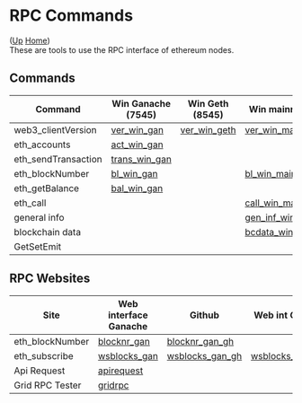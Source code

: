 # RPC Commands

([Up](..) [Home](..\..))<br>
These are tools to use the RPC interface of ethereum nodes.

## Commands

| Command                    | Win Ganache (7545)  | Win Geth (8545)  | Win mainnet    | Win several networks | Linux mainnet    
| ----                       | ------------        |-----------       | ----------     | ----                 | ----             
| web3_clientVersion         | [ver_win_gan]       | [ver_win_geth]   | [ver_win_main] | [ver_win_sev]        | [ver_linux_main]
| eth_accounts               | [act_win_gan]       |                  |                | 
| eth_sendTransaction        | [trans_win_gan]     |                  |                |
| eth_blockNumber            | [bl_win_gan]        |                  | [bl_win_main]  | [bl_win_sev]         |                  
| eth_getBalance             | [bal_win_gan]       |                  |                | [bal_win_sev]        | [bal_linux_main]
| eth_call                   |                     |                  | [call_win_main]     
| general info               |                     |                  | [gen_inf_win]
| blockchain data            |                     |                  | [bcdata_win_inf]
| GetSetEmit                 |                     |                  |                | [getsetemit_win]


## RPC Websites

| Site              | Web interface Ganache | Github            | Web int Geth    | Github                | Web int Mainnet | Github
| --------------    | -----                 | ------            | ----            | ------                | ----            | ------
| eth_blockNumber   | [blocknr_gan]         | [blocknr_gan_gh]  |                 |                       | [blocknr]       | [blocknr_gh]
| eth_subscribe     | [wsblocks_gan]        | [wsblocks_gan_gh] | [wsblocks_geth] | [wsblocks_geth_gh]       
| Api Request       | [apirequest]
| Grid RPC Tester   | [gridrpc]

[apirequest]:   https://www.apirequest.io
[gridrpc]:      https://web3examples.com/grid-rpc-app/build
  



[ver_win_gan]:       https://github.com/web3examples/ethereum/blob/master/rpc/web3_clientVersion_ganache.cmd
[ver_win_geth]:      https://github.com/web3examples/ethereum/blob/master/rpc/web3_clientVersion_geth.cmd
[ver_win_main]:      https://github.com/web3examples/ethereum/blob/master/rpc/web3_clientVersion_mainnet.cmd 
[ver_win_sev]:       https://github.com/web3examples/ethereum/blob/master/rpc/web3_clientVersion_several_networks.cmd
[ver_linux_main]:    https://github.com/web3examples/ethereum/blob/master/rpc/web3_clientVersion_mainnet

[act_win_gan]:        https://github.com/web3examples/ethereum/blob/master/rpc/eth_accounts_ganache.cmd

[trans_win_gan]:     https://github.com/web3examples/ethereum/blob/master/rpc/eth_sendTransaction_ganache.cmd

[bl_win_gan]:       https://github.com/web3examples/ethereum/blob/master/rpc/eth_blockNumber_ganache.cmd
[bl_win_main]:       https://github.com/web3examples/ethereum/blob/master/rpc/eth_blockNumber_mainnet.cmd
[bl_win_sev]:       https://github.com/web3examples/ethereum/blob/master/rpc/eth_blockNumber_several_networks.cmd




[bal_win_gan]:      https://github.com/web3examples/ethereum/blob/master/rpc/eth_getBalance_ganache.cmd
[bal_linux_main]:    https://github.com/web3examples/ethereum/blob/master/rpc/eth_getBalance_mainnet
[bal_win_sev]:      https://github.com/web3examples/ethereum/blob/master/rpc/eth_getBalance_several_networks.cmd

[call_win_main]:     https://github.com/web3examples/ethereum/blob/master/rpc/eth_call_mainnet.cmd



[gen_inf_win]:      https://github.com/web3examples/ethereum/blob/master/rpc/general_info_mainnet.cmd

[bcdata_win_inf]:   https://github.com/web3examples/ethereum/blob/master/rpc/bcdata_mainnet.cmd





[blocknr]:          https://web3examples.com/ethereum/rpc/blocknr.html
[blocknr_gh]:       https://github.com/web3examples/ethereum/blob/master/rpc/blocknr.html
[blocknr_gan]:      https://web3examples.com/ethereum/rpc/blocknr_ganache.html
[blocknr_gan_gh]:   https://github.com/web3examples/ethereum/blob/master/rpc/blocknr_ganache.html

[wsblocks_gan]:     https://web3examples.com/ethereum/rpc/wsblocks_ganache.html
[wsblocks_gan_gh]:  https://github.com/web3examples/ethereum/blob/master/rpc/wsblocks_ganache.html

[wsblocks_geth]:     https://web3examples.com/ethereum/rpc/wsblocks_geth.html
[wsblocks_geth_gh]:  https://github.com/web3examples/ethereum/blob/master/rpc/wsblocks_geth.html



[getsetemit_win]:   https://github.com/web3examples/ethereum/blob/master/rpc/GetSetEmit.cmd
